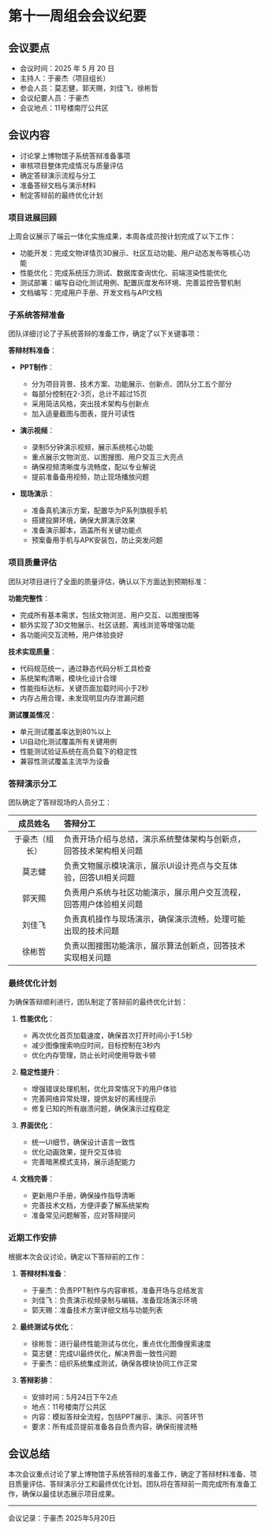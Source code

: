 # 第十一周组会会议纪要

## 会议要点

* 会议时间：2025 年 5 月 20 日
* 主持人：于豪杰（项目组长）
* 参会人员：莫志健，郭天赐，刘佳飞，徐彬哲
* 会议纪要人员：于豪杰
* 会议地点：11号楼南厅公共区

## 会议内容

* 讨论掌上博物馆子系统答辩准备事项
* 审核项目整体完成情况与质量评估
* 确定答辩演示流程与分工
* 准备答辩文档与演示材料
* 制定答辩前的最终优化计划

### 项目进展回顾

上周会议展示了端云一体化实施成果，本周各成员按计划完成了以下工作：

* 功能开发：完成文物详情页3D展示、社区互动功能、用户动态发布等核心功能
* 性能优化：完成系统压力测试、数据库查询优化、前端渲染性能优化
* 测试部署：编写自动化测试用例、配置灰度发布环境、完善监控告警机制
* 文档编写：完成用户手册、开发文档与API文档

### 子系统答辩准备

团队详细讨论了子系统答辩的准备工作，确定了以下关键事项：

**答辩材料准备**：

* **PPT制作**：
  * 分为项目背景、技术方案、功能展示、创新点、团队分工五个部分
  * 每部分控制在2-3页，总计不超过15页
  * 采用简洁风格，突出技术架构与创新点
  * 加入适量截图与图表，提升可读性

* **演示视频**：
  * 录制5分钟演示视频，展示系统核心功能
  * 重点展示文物浏览、以图搜图、用户交互三大亮点
  * 确保视频清晰度与流畅度，配以专业解说
  * 提前准备备用视频，防止现场播放问题

* **现场演示**：
  * 准备真机演示方案，配置华为P系列旗舰手机
  * 搭建投屏环境，确保大屏演示效果
  * 准备演示脚本，涵盖所有关键功能点
  * 预案备用手机与APK安装包，防止突发问题

### 项目质量评估

团队对项目进行了全面的质量评估，确认以下方面达到预期标准：

**功能完整性**：

* 完成所有基本需求，包括文物浏览、用户交互、以图搜图等
* 额外实现了3D文物展示、社区话题、离线浏览等增强功能
* 各功能间交互流畅，用户体验良好

**技术实现质量**：

* 代码规范统一，通过静态代码分析工具检查
* 系统架构清晰，模块化设计合理
* 性能指标达标，关键页面加载时间小于2秒
* 内存占用合理，未发现明显内存泄漏问题

**测试覆盖情况**：

* 单元测试覆盖率达到80%以上
* UI自动化测试覆盖所有关键用例
* 性能测试验证系统在高负载下的稳定性
* 兼容性测试覆盖主流华为设备

### 答辩演示分工

团队确定了答辩现场的人员分工：

| 成员姓名 | 答辩分工 |
| :------------: | :----------------------------------------------------------------------- |
| 于豪杰（组长） | 负责开场介绍与总结，演示系统整体架构与创新点，回答技术架构相关问题 |
| 莫志健 | 负责文物展示模块演示，展示UI设计亮点与交互体验，回答UI相关问题 |
| 郭天赐 | 负责用户系统与社区功能演示，展示用户交互流程，回答用户体验相关问题 |
| 刘佳飞 | 负责真机操作与现场演示，确保演示流畅，处理可能出现的技术问题 |
| 徐彬哲 | 负责以图搜图功能演示，展示算法创新点，回答技术实现相关问题 |

### 最终优化计划

为确保答辩顺利进行，团队制定了答辩前的最终优化计划：

1. **性能优化**：
   * 再次优化首页加载速度，确保首次打开时间小于1.5秒
   * 减少图像搜索响应时间，目标控制在3秒内
   * 优化内存管理，防止长时间使用导致卡顿

2. **稳定性提升**：
   * 增强错误处理机制，优化异常情况下的用户体验
   * 完善网络异常处理，提供友好的离线提示
   * 修复已知的所有崩溃问题，确保演示过程稳定

3. **界面优化**：
   * 统一UI细节，确保设计语言一致性
   * 优化动画效果，提升交互体验
   * 完善暗黑模式支持，展示适配能力

4. **文档完善**：
   * 更新用户手册，确保操作指导清晰
   * 完善技术文档，方便评委了解系统架构
   * 准备常见问题解答，应对答辩提问

### 近期工作安排

根据本次会议讨论，确定以下答辩前的工作：

1. **答辩材料准备**：
   * 于豪杰：负责PPT制作与内容审核，准备开场与总结发言
   * 刘佳飞：负责演示视频录制与编辑，准备现场演示环境
   * 郭天赐：准备技术方案详细文档与功能列表

2. **最终测试与优化**：
   * 徐彬哲：进行最终性能测试与优化，重点优化图像搜索速度
   * 莫志健：完成UI最终优化，解决界面一致性问题
   * 于豪杰：组织系统集成测试，确保各模块协同工作正常

3. **答辩彩排**：
   * 安排时间：5月24日下午2点
   * 地点：11号楼南厅公共区
   * 内容：模拟答辩全流程，包括PPT展示、演示、问答环节
   * 要求：所有成员提前准备各自负责内容，确保衔接流畅

## 会议总结

本次会议重点讨论了掌上博物馆子系统答辩的准备工作，确定了答辩材料准备、项目质量评估、答辩演示分工和最终优化计划。团队将在答辩前一周完成所有准备工作，确保以最佳状态展示项目成果。

---

会议记录：于豪杰
2025年5月20日
